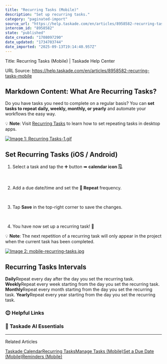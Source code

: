 ```yaml
---
title: "Recurring Tasks (Mobile)"
description: "Set up recurring tasks."
category: "paginated-import"
source_url: "https://help.taskade.com/en/articles/8958582-recurring-tasks-mobile"
intercom_id: "8958582"
state: "published"
date_created: "1708097290"
date_updated: "1734703744"
date_imported: "2025-09-13T19:14:40.957Z"
---
```


Title: Recurring Tasks (Mobile) | Taskade Help Center

URL Source: https://help.taskade.com/en/articles/8958582-recurring-tasks-mobile

Markdown Content:
**What Are Recurring Tasks?**
-----------------------------

Do you have tasks you need to complete on a regular basis? You can **set tasks to repeat daily, weekly, monthly, or yearly** and automate your workflows the easy way.

💡 **Note**: Visit [Recurring Tasks](https://intercom.help/taskade/en/articles/8958441) to learn how to set repeating tasks in desktop apps.

[![Image 1: Recurring Tasks-1.gif](https://taskade.intercom-attachments-1.com/i/o/965378623/1598969155341586d7727677/Recurring-20Tasks-1.gif?expires=1757792700&signature=baf7e124f74e0b910843f61fe469334d7989795dffac9c80375be0e3b8ebc33d&req=fSYiFc52m4NcFb4f3HP0gDr4hN4r4DS9SnocxpP4A9ZpHlVyqvPDUu%2B0Vwr6%0AJe92mNL%2B2mg3v%2BSpdA%3D%3D%0A)](https://taskade.intercom-attachments-1.com/i/o/965378623/1598969155341586d7727677/Recurring-20Tasks-1.gif?expires=1757792700&signature=baf7e124f74e0b910843f61fe469334d7989795dffac9c80375be0e3b8ebc33d&req=fSYiFc52m4NcFb4f3HP0gDr4hN4r4DS9SnocxpP4A9ZpHlVyqvPDUu%2B0Vwr6%0AJe92mNL%2B2mg3v%2BSpdA%3D%3D%0A)

**Set Recurring Tasks (iOS / Android)**
---------------------------------------

1.   Select a task and tap the ➕ button ➡ **calendar icon 🗓**.

​

2.   Add a due date/time and set the **🔁 Repeat** frequency.

​

3.   Tap **Save** in the top-right corner to save the changes.

​

4.   You have now set up a recurring task! 🎉

💡 **Note**: The next repetition of a recurring task will only appear in the project when the current task has been completed.

[![Image 2: mobile-recurring-tasks.jpg](https://taskade.intercom-attachments-7.com/i/o/965378629/15994f5f1f875fd5e29e6c11/18003943160211?expires=1757792700&signature=8b20138d6384a039cbb431ec4f34e675a89c83bee21ebfac619ca53fa0781180&req=fSYiFc52m4NWFb4f3HP0gK9ydMG2FJiZBFyMPb%2B64DES3iGW0WIErJBAvy2U%0AjpUcSj1CtrKXjclPzw%3D%3D%0A)](https://taskade.intercom-attachments-7.com/i/o/965378629/15994f5f1f875fd5e29e6c11/18003943160211?expires=1757792700&signature=8b20138d6384a039cbb431ec4f34e675a89c83bee21ebfac619ca53fa0781180&req=fSYiFc52m4NWFb4f3HP0gK9ydMG2FJiZBFyMPb%2B64DES3iGW0WIErJBAvy2U%0AjpUcSj1CtrKXjclPzw%3D%3D%0A)

**Recurring Tasks Intervals**
-----------------------------

**Daily**Repeat every day after the day you set the recurring task.
**Weekly**Repeat every week starting from the day you set the recurring task.
**Monthly**Repeat every month starting from the day you set the recurring task.
**Yearly**Repeat every year starting from the day you set the recurring task.

### **😊 Helpful Links**

### 🤖 **Taskade AI Essentials**

* * *

Related Articles

[Taskade Calendar](https://help.taskade.com/en/articles/8958375-taskade-calendar)[Recurring Tasks](https://help.taskade.com/en/articles/8958441-recurring-tasks)[Manage Tasks (Mobile)](https://help.taskade.com/en/articles/8958573-manage-tasks-mobile)[Set a Due Date (Mobile)](https://help.taskade.com/en/articles/8958574-set-a-due-date-mobile)[Reminders (Mobile)](https://help.taskade.com/en/articles/8958576-reminders-mobile)
